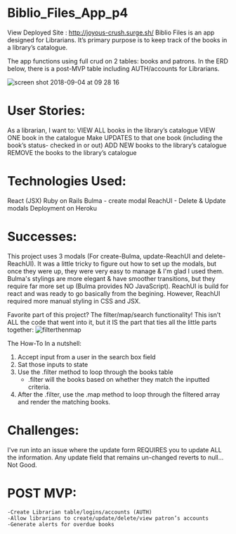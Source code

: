 # Biblio_Files_App_p4

View Deployed Site : http://joyous-crush.surge.sh/
Biblio Files is an app designed for Librarians. 
It’s primary purpose is to keep track of the books in a library’s catalogue. 

The app functions using full crud on 2 tables: books and patrons. 
In the ERD below, there is a post-MVP table including AUTH/accounts for Librarians.

![screen shot 2018-09-04 at 09 28 16](https://user-images.githubusercontent.com/36941422/45300442-56640380-b4dc-11e8-938d-48c22e6f7293.png)

# User Stories: 
As a librarian, I want to:
VIEW ALL books in the library’s catalogue
VIEW ONE book in the catalogue
Make UPDATES to that one book (including the book’s status- checked in or out)
ADD NEW books to the library’s catalogue
REMOVE the books to the library’s catalogue

# Technologies Used:
React (JSX)
Ruby on Rails 
Bulma - create modal
ReachUI - Delete & Update modals
Deployment on Heroku

# Successes:
This project uses 3 modals (For create-Bulma, update-ReachUI and delete-ReachUI). It was a little tricky to figure out how to set up the modals, but once they were up, they were very easy to manage & I'm glad I used them.
Bulma's stylings are more elegant & have smoother transitions, but they require far more set up (Bulma provides NO JavaScript). ReachUI is build for react and was ready to go basically from the begining. However, ReachUI required more manual styling in CSS and JSX.

Favorite part of this project? The filter/map/search functionality!
This isn't ALL the code that went into it, but it IS the part that ties all the little parts together:
![filterthenmap](https://user-images.githubusercontent.com/36941422/45304834-f1fa7180-b4e6-11e8-9896-785230f5ee62.png)

The How-To In a nutshell:
1) Accept input from a user in the search box field
2) Sat those inputs to state
3) Use the .filter method to loop through the books table
    * .filter will the books based on whether they match the inputted criteria.
4) After the .filter, use the .map method to loop through the filtered array and render the matching books.

# Challenges:
I've run into an issue where the update form REQUIRES you to update ALL the information. 
Any update field that remains un-changed reverts to null... Not Good.

# POST MVP:
	-Create Librarian table/logins/accounts (AUTH)
	-Allow librarians to create/update/delete/view patron’s accounts
	-Generate alerts for overdue books
